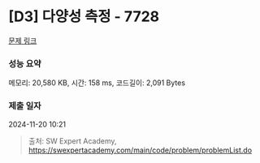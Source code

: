 # [D3] 다양성 측정 - 7728 

[문제 링크](https://swexpertacademy.com/main/code/problem/problemDetail.do?contestProbId=AWq40NEKLyADFARG) 

### 성능 요약

메모리: 20,580 KB, 시간: 158 ms, 코드길이: 2,091 Bytes

### 제출 일자

2024-11-20 10:21



> 출처: SW Expert Academy, https://swexpertacademy.com/main/code/problem/problemList.do
